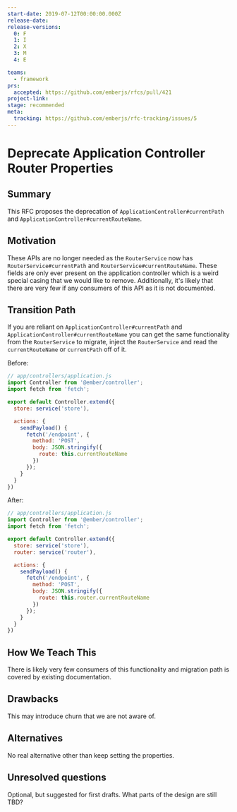 ```yaml
---
start-date: 2019-07-12T00:00:00.000Z
release-date:
release-versions: 
  0: F
  1: I
  2: X
  3: M
  4: E

teams: 
  - framework
prs:
  accepted: https://github.com/emberjs/rfcs/pull/421
project-link: 
stage: recommended
meta:
  tracking: https://github.com/emberjs/rfc-tracking/issues/5
---
```


# Deprecate Application Controller Router Properties

## Summary

This RFC proposes the deprecation of `ApplicationController#currentPath` and `ApplicationController#currentRouteName`.

## Motivation

These APIs are no longer needed as the `RouterService` now has `RouterService#currentPath` and `RouterService#currentRouteName`.
These fields are only ever present on the application controller which is a weird special casing that we would like to remove.
Additionally, it's likely that there are very few if any consumers of this API as it is not documented.

## Transition Path

If you are reliant on `ApplicationController#currentPath` and `ApplicationController#currentRouteName` you can get the same functionality from the `RouterService` to migrate, inject the `RouterService` and read the `currentRouteName` or `currentPath` off of it.

Before:

```js
// app/controllers/application.js
import Controller from '@ember/controller';
import fetch from 'fetch';

export default Controller.extend({
  store: service('store'),

  actions: {
    sendPayload() {
      fetch('/endpoint', {
        method: 'POST',
        body: JSON.stringify({
          route: this.currentRouteName
        })
      });
    }
  }
})
```

After:

```js
// app/controllers/application.js
import Controller from '@ember/controller';
import fetch from 'fetch';

export default Controller.extend({
  store: service('store'),
  router: service('router'),

  actions: {
    sendPayload() {
      fetch('/endpoint', {
        method: 'POST',
        body: JSON.stringify({
          route: this.router.currentRouteName
        })
      });
    }
  }
})
```

## How We Teach This

There is likely very few consumers of this functionality and migration path is covered by existing documentation.

## Drawbacks

This may introduce churn that we are not aware of.

## Alternatives

No real alternative other than keep setting the properties.

## Unresolved questions

Optional, but suggested for first drafts. What parts of the design are still
TBD?
